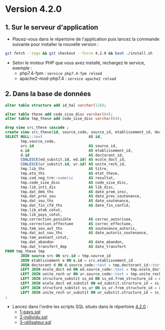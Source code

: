 # Version 4.2.0

## 1. Sur le serveur d'application

- Placez-vous dans le répertoire de l'application puis lancez la commande suivante
  pour installer la nouvelle version :

```bash
git fetch --tags && git checkout --force 4.2.0 && bash ./install.sh
```

- Selon le moteur PHP que vous avez installé, rechargez le service, exemple :
    - php7.4-fpm         : `service php7.4-fpm reload`
    - apache2-mod-php7.4 : `service apache2 reload`


## 2. Dans la base de données

```sql
alter table structure add id_hal varchar(128);

alter table these add code_sise_disc varchar(64);
alter table tmp_these add code_sise_disc varchar(64);

drop view src_these cascade ;
create view src_these(id, source_code, source_id, etablissement_id, doctorant_id, ecole_doct_id, unite_rech_id, titre, etat_these, resultat, code_sise_disc, lib_disc, date_prem_insc, date_prev_soutenance, date_soutenance, date_fin_confid, lib_etab_cotut, lib_pays_cotut, correc_autorisee, correc_effectuee, soutenance_autoris, date_autoris_soutenance, tem_avenant_cotut, date_abandon, date_transfert) as
SELECT NULL::text                     AS id,
       tmp.source_code,
       src.id                         AS source_id,
       e.id                           AS etablissement_id,
       d.id                           AS doctorant_id,
       COALESCE(ed_substit.id, ed.id) AS ecole_doct_id,
       COALESCE(ur_substit.id, ur.id) AS unite_rech_id,
       tmp.lib_ths                    AS titre,
       tmp.eta_ths                    AS etat_these,
       tmp.cod_neg_tre::numeric       AS resultat,
       tmp.code_sise_disc             AS code_sise_disc,
       tmp.lib_int1_dis               AS lib_disc,
       tmp.dat_deb_ths                AS date_prem_insc,
       tmp.dat_prev_sou               AS date_prev_soutenance,
       tmp.dat_sou_ths                AS date_soutenance,
       tmp.dat_fin_cfd_ths            AS date_fin_confid,
       tmp.lib_etab_cotut,
       tmp.lib_pays_cotut,
       tmp.correction_possible        AS correc_autorisee,
       tmp.correction_effectuee       AS correc_effectuee,
       tmp.tem_sou_aut_ths            AS soutenance_autoris,
       tmp.dat_aut_sou_ths            AS date_autoris_soutenance,
       tmp.tem_avenant_cotut,
       tmp.dat_abandon                AS date_abandon,
       tmp.dat_transfert_dep          AS date_transfert
FROM tmp_these tmp
       JOIN source src ON src.id = tmp.source_id
       JOIN etablissement e ON e.id = src.etablissement_id
       JOIN doctorant d ON d.source_code::text = tmp.doctorant_id::text
       LEFT JOIN ecole_doct ed ON ed.source_code::text = tmp.ecole_doct_id::text
       LEFT JOIN unite_rech ur ON ur.source_code::text = tmp.unite_rech_id::text
       LEFT JOIN structure_substit ss_ed ON ss_ed.from_structure_id = ed.structure_id
       LEFT JOIN ecole_doct ed_substit ON ed_substit.structure_id = ss_ed.to_structure_id
       LEFT JOIN structure_substit ss_ur ON ss_ur.from_structure_id = ur.structure_id
       LEFT JOIN unite_rech ur_substit ON ur_substit.structure_id = ss_ur.to_structure_id
;
```

- Lancez dans l'ordre les scripts SQL situés dans le répertoire [4.2.0](4.2.0) :
  - [1-pays.sql](4.2.0/1-pays.sql)
  - [2-individu.sql](4.2.0/2-individu.sql)
  - [3-utilisateur.sql](4.2.0/3-utilisateur.sql)
